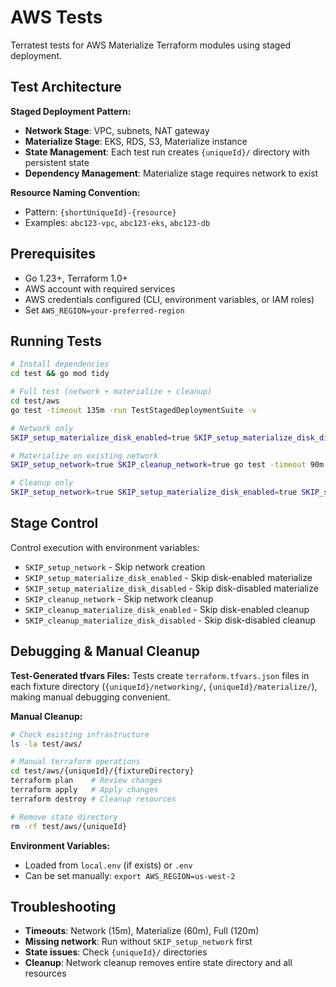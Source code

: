 # AWS Tests

Terratest tests for AWS Materialize Terraform modules using staged deployment.

## Test Architecture

**Staged Deployment Pattern:**
- **Network Stage**: VPC, subnets, NAT gateway
- **Materialize Stage**: EKS, RDS, S3, Materialize instance
- **State Management**: Each test run creates `{uniqueId}/` directory with persistent state
- **Dependency Management**: Materialize stage requires network to exist

**Resource Naming Convention:**
- Pattern: `{shortUniqueId}-{resource}`
- Examples: `abc123-vpc`, `abc123-eks`, `abc123-db`

## Prerequisites

- Go 1.23+, Terraform 1.0+
- AWS account with required services
- AWS credentials configured (CLI, environment variables, or IAM roles)
- Set `AWS_REGION=your-preferred-region`

## Running Tests

```bash
# Install dependencies
cd test && go mod tidy

# Full test (network + materialize + cleanup)
cd test/aws
go test -timeout 135m -run TestStagedDeploymentSuite -v

# Network only
SKIP_setup_materialize_disk_enabled=true SKIP_setup_materialize_disk_disabled=true SKIP_cleanup_network=true go test -timeout 30m -run TestStagedDeploymentSuite -v

# Materialize on existing network
SKIP_setup_network=true SKIP_cleanup_network=true go test -timeout 90m -run TestStagedDeploymentSuite -v

# Cleanup only
SKIP_setup_network=true SKIP_setup_materialize_disk_enabled=true SKIP_setup_materialize_disk_disabled=true go test -timeout 90m -run TestStagedDeploymentSuite -v
```

## Stage Control

Control execution with environment variables:
- `SKIP_setup_network` - Skip network creation
- `SKIP_setup_materialize_disk_enabled` - Skip disk-enabled materialize
- `SKIP_setup_materialize_disk_disabled` - Skip disk-disabled materialize
- `SKIP_cleanup_network` - Skip network cleanup
- `SKIP_cleanup_materialize_disk_enabled` - Skip disk-enabled cleanup
- `SKIP_cleanup_materialize_disk_disabled` - Skip disk-disabled cleanup

## Debugging & Manual Cleanup

**Test-Generated tfvars Files:**
Tests create `terraform.tfvars.json` files in each fixture directory (`{uniqueId}/networking/`, `{uniqueId}/materialize/`), making manual debugging convenient.

**Manual Cleanup:**
```bash
# Check existing infrastructure
ls -la test/aws/

# Manual terraform operations
cd test/aws/{uniqueId}/{fixtureDirectory}
terraform plan    # Review changes
terraform apply   # Apply changes
terraform destroy # Cleanup resources

# Remove state directory
rm -rf test/aws/{uniqueId}
```

**Environment Variables:**
- Loaded from `local.env` (if exists) or `.env`
- Can be set manually: `export AWS_REGION=us-west-2`

## Troubleshooting

- **Timeouts**: Network (15m), Materialize (60m), Full (120m)
- **Missing network**: Run without `SKIP_setup_network` first
- **State issues**: Check `{uniqueId}/` directories
- **Cleanup**: Network cleanup removes entire state directory and all resources

